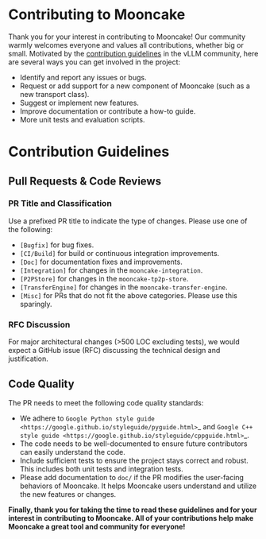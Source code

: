 # Contributing to Mooncake


Thank you for your interest in contributing to Mooncake! Our community warmly welcomes everyone and values all contributions, whether big or small. Motivated by the [contribution guidelines](https://docs.vllm.ai/en/latest/contributing/overview.html) in the vLLM community, here are several ways you can get involved in the project:

- Identify and report any issues or bugs.
- Request or add support for a new component of Mooncake (such as a new transport class).
- Suggest or implement new features.
- Improve documentation or contribute a how-to guide.
- More unit tests and evaluation scripts.


# Contribution Guidelines

## Pull Requests & Code Reviews

### PR Title and Classification

Use a prefixed PR title to indicate the type of changes. Please use one of the following:

- ``[Bugfix]`` for bug fixes.
- ``[CI/Build]`` for build or continuous integration improvements.
- ``[Doc]`` for documentation fixes and improvements.
- ``[Integration]`` for changes in the ``mooncake-integration``.
- ``[P2PStore]`` for changes in the ``mooncake-tp2p-store``.
- ``[TransferEngine]`` for changes in the ``mooncake-transfer-engine``.
- ``[Misc]`` for PRs that do not fit the above categories. Please use this
  sparingly.

### RFC Discussion

For major architectural changes (>500 LOC excluding tests), we would expect a GitHub issue (RFC) discussing the technical design and justification.

## Code Quality

The PR needs to meet the following code quality standards:

- We adhere to `Google Python style guide
  <https://google.github.io/styleguide/pyguide.html>`_ and `Google C++ style guide
  <https://google.github.io/styleguide/cppguide.html>`_.
- The code needs to be well-documented to ensure future contributors can easily understand the code.
- Include sufficient tests to ensure the project stays correct and robust. This includes both unit tests and integration tests.
- Please add documentation to ``doc/`` if the PR modifies the user-facing behaviors of Mooncake. It helps Mooncake users understand and utilize the new features or changes.


**Finally, thank you for taking the time to read these guidelines and for your interest in contributing to Mooncake.
All of your contributions help make Mooncake a great tool and community for everyone!**
